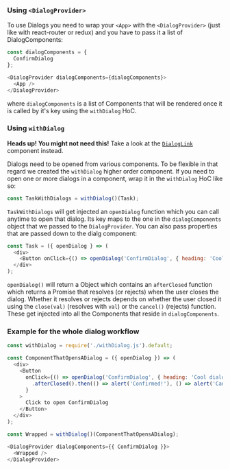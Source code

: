 ### Using `<DialogProvider>`

To use Dialogs you need to wrap your `<App>` with the `<DialogProvider>` (just like with react-router or redux) and you have to pass it a list of DialogComponents:

```js static
const dialogComponents = {
  ConfirmDialog
};

<DialogProvider dialogComponents={dialogComponents}>
  <App />
</DialogProvider>
```

where `dialogComponents` is a list of Components that will be rendered once it is called by it's key using the `withDialog` HoC.


### Using `withDialog`

**Heads up! You might not need this!** Take a look at the [`DialogLink`](#dialoglink) component instead.

Dialogs need to be opened from various components. To be flexible in that regard we created the `withDialog` higher order component. If you need to open one or more dialogs in a component, wrap it in the `withDialog` HoC like so:

```js static
const TaskWithDialogs = withDialog()(Task);
```

`TaskWithDialogs` will get injected an `openDialog` function which you can call anytime to open that dialog. Its key maps to the one in the `dialogComponents` object that we passed to the `DialogProvider`. You can also pass properties that are passed down to the dialg component:

```js static
const Task = ({ openDialog } => (
  <div>
    <Button onClick={() => openDialog('ConfirmDialog', { heading: 'Cool dialog' })}>Open dialog</Button>
  </div>
);
```

`openDialog()` will return a Object which contains an `afterClosed` function which returns a Promise that resolves (or rejects) when the user closes the dialog. Whether it resolves or rejects depends on whether the user closed it using the `close(val)` (resolves with `val`) or the `cancel()` (rejects) function. These get injected into all the Components that reside in `dialogComponents`.


### Example for the whole dialog workflow

```js
const withDialog = require('./withDialog.js').default;

const ComponentThatOpensADialog = ({ openDialog }) => (
  <div>
    <Button
      onClick={() => openDialog('ConfirmDialog', { heading: 'Cool dialog' })
        .afterClosed().then(() => alert('Confirmed!'), () => alert('Cancelled'))
      }
    >
      Click to open ConfirmDialog
    </Button>
  </div>
);

const Wrapped = withDialog()(ComponentThatOpensADialog);

<DialogProvider dialogComponents={{ ConfirmDialog }}>
  <Wrapped />
</DialogProvider>
```
